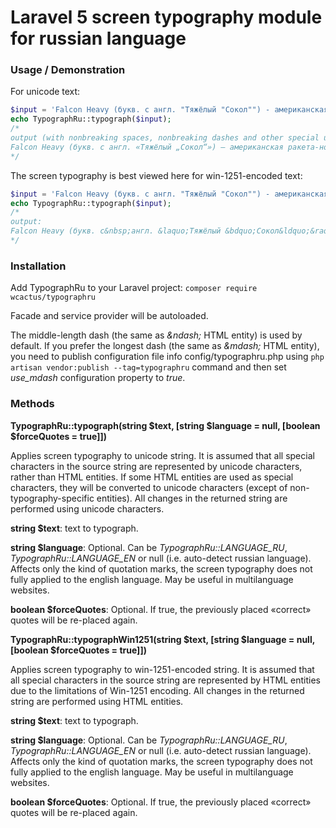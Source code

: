 # Laravel 5 screen typography module for russian language

### Usage / Demonstration

For unicode text:

```php
$input = 'Falcon Heavy (букв. с англ. "Тяжёлый "Сокол"") - американская ракета-носитель (РН) сверхтяжёлого  класса с возможностью повторного использования 1-й ступени , спроектированная и произведённая-таки компанией SpaceX...';
echo TypographRu::typograph($input);
/*
output (with nonbreaking spaces, nonbreaking dashes and other special unicode symbols):
Falcon Heavy (букв. с англ. «Тяжёлый „Сокол“») – американская ракета-носитель (РН) сверхтяжёлого класса с возможностью повторного использования 1‑й ступени, спроектированная и произведённая‑таки компанией SpaceX…
*/
```

The screen typography is best viewed here for win-1251-encoded text:

```php
$input = 'Falcon Heavy (букв. с англ. "Тяжёлый "Сокол"") - американская ракета-носитель (РН) сверхтяжёлого  класса с возможностью повторного использования 1-й ступени , спроектированная и произведённая-таки компанией SpaceX...';
echo TypographRu::typograph($input);
/*
output:
Falcon Heavy (букв. с&nbsp;англ. &laquo;Тяжёлый &bdquo;Сокол&ldquo;&raquo;)&nbsp;&ndash; американская ракета-носитель (РН) сверхтяжёлого класса с&nbsp;возможностью повторного использования <nobr>1-й</nobr> ступени, спроектированная и&nbsp;<nobr>произведённая-таки</nobr> компанией SpaceX&hellip;
*/
```

### Installation

Add TypographRu to your Laravel project: `composer require wcactus/typographru`

Facade and service provider will be autoloaded.

The middle-length dash (the same as _&amp;ndash;_ HTML entity) is used by default. If you prefer the longest dash (the same as _&amp;mdash;_ HTML entity), you need to publish configuration file info config/typographru.php using `php artisan vendor:publish --tag=typographru` command and then set _use_mdash_ configuration property to _true_.

### Methods

**TypographRu::typograph(string $text, [string $language = null, [boolean $forceQuotes = true]])**

Applies screen typography to unicode string.
It is assumed that all special characters in the source string are represented by unicode characters, rather than HTML entities.
If some HTML entities are used as special characters, they will be converted to unicode characters (except of non-typography-specific entities).
All changes in the returned string are performed using unicode characters.

**string $text**: text to typograph.

**string $language**: Optional. Can be _TypographRu::LANGUAGE_RU_, _TypographRu::LANGUAGE_EN_ or null (i.e. auto-detect russian language). Affects only the kind of quotation marks, the screen typography does not fully applied to the english language. May be useful in multilanguage websites.

**boolean $forceQuotes**: Optional. If true, the previously placed «correct» quotes will be re-placed again.

**TypographRu::typographWin1251(string $text, [string $language = null, [boolean $forceQuotes = true]])**

Applies screen typography to win-1251-encoded string.
It is assumed that all special characters in the source string are represented by HTML entities due to the limitations of Win-1251 encoding.
All changes in the returned string are performed using HTML entities.

**string $text**: text to typograph.

**string $language**: Optional. Can be _TypographRu::LANGUAGE_RU_, _TypographRu::LANGUAGE_EN_ or null (i.e. auto-detect russian language). Affects only the kind of quotation marks, the screen typography does not fully applied to the english language. May be useful in multilanguage websites.

**boolean $forceQuotes**: Optional. If true, the previously placed «correct» quotes will be re-placed again.